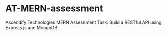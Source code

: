 # AT-MERN-assessment
Ascendify Technologies MERN Assessment Task: Build a RESTful API using Express.js and MongoDB

